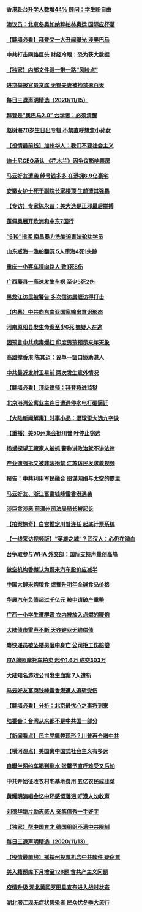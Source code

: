 #### [香港赴台升学人数增44% 顾问：学生盼自由](../pages/nsc413/n12552402.md) 
#### [澳议员：北京冬奥如纳粹柏林奥运 国际应杯葛](../pages/nsc413/n12552346.md) 
#### [【翻墙必看】拜登又一大丑闻曝光 涉奥巴马](../pages/nsc413/n12552183.md) 
#### [中共打击网路巨头 财经冷眼：恐为获大数据](../pages/nsc413/n12550878.md) 
#### [【独家】内部文件泄一带一路“风险点”](../pages/nsc413/n12545751.md) 
#### [进京举报官员贪腐 无锡夫妻被拘禁逾百天](../pages/nsc413/n12550867.md) 
#### [每日三退声明精选（2020/11/15）](../pages/nsc413/n12552302.md) 
#### [拜登是“奥巴马2.0” 台学者：必须清醒](../pages/nsc413/n12547556.md) 
#### [赵树海70岁生日出专辑 不禁直呼想念小孙女](../pages/nsc413/n12551768.md) 
#### [【役情最前线】加州华人：我们不要社会主义](../pages/nsc413/n12552016.md) 
#### [迪士尼CEO承认 《花木兰》因争议影响票房](../pages/nsc413/n12551581.md) 
#### [马云好友遭袭 绰号钱多多 在港拥6.9亿豪宅](../pages/nsc413/n12551722.md) 
#### [安徽女护士死于副院长家楼顶 生前遭其强暴](../pages/nsc413/n12551387.md) 
#### [【专访】专家陈永苗：美大选是正邪最后拼搏](../pages/nsc413/n12551352.md) 
#### [蓬佩奥展开欧洲和中东7国行](../pages/nsc413/n12551331.md) 
#### [“610”指挥 南昌暴力洗脑迫害法轮功学员](../pages/nsc413/n12547349.md) 
#### [山东威海一渔船翻沉 5人堕海4死1失踪](../pages/nsc413/n12550769.md) 
#### [重庆一小客车撞向路人 致1死8伤](../pages/nsc413/n12550998.md) 
#### [广西藤县一高速发生车祸 至少5死2伤](../pages/nsc413/n12550710.md) 
#### [黑龙江访民被警告 多次信访属缠访得打击](../pages/nsc413/n12550721.md) 
#### [【内幕】中共向东南亚国家输出意识形态](../pages/nsc413/n12542962.md) 
#### [河南原阳县发生命案至少6死 嫌疑人在逃](../pages/nsc413/n12550583.md) 
#### [因预言中共病毒爆红 印度男孩预示来年天象](../pages/nsc413/n12550540.md) 
#### [高雄撑香港 陈其迈：设单一窗口协助港人](../pages/nsc413/n12550558.md) 
#### [中共最近发射卫星前 两次发生意外情况](../pages/nsc413/n12550442.md) 
#### [【翻墙必看】顶级律师：拜登将进监狱](../pages/nsc413/n12550303.md) 
#### [北京港湾公寓业主连日遭遇停水电打砸逼迁](../pages/nsc413/n12550065.md) 
#### [【大陆新闻解毒】时事小品：混球歪大选九字诀](../pages/nsc413/n12549263.md) 
#### [【重播】美50州集会挺川普 吁停止窃选](../pages/nsc413/n12547437.md) 
#### [杨斌探望王藏家人被抓 警称讲政治就不讲法律](../pages/nsc413/n12549696.md) 
#### [产业遭强拆又被非法拘禁 江苏访民发求救视频](../pages/nsc413/n12549574.md) 
#### [报告：中共利用军民融合 图谋网络与太空的霸主](../pages/nsc413/n12549496.md) 
#### [马云好友、浙江富豪钱峰雷香港遇袭](../pages/nsc413/n12549392.md) 
#### [涉巨贪涉恶 前温州司法局局长被起诉](../pages/nsc413/n12549294.md) 
#### [【拍案惊奇】白宫推定川普连任 起底计票系统](../pages/nsc413/n12548791.md) 
#### [【一线采访视频版】“英雄之城”？武汉人：心仍在淌血](../pages/nsc413/n12548593.md) 
#### [台争取参与WHA 外交部：国际支持声量创高峰](../pages/nsc413/n12549118.md) 
#### [做空机构香橼认为蔚来汽车股价应减半](../pages/nsc413/n12549108.md) 
#### [中国大肆采购粮食 或推升明年全球食品价格](../pages/nsc413/n12549030.md) 
#### [华晨汽车负债超过千亿元 被申请破产重整](../pages/nsc413/n12549032.md) 
#### [广西一小学生遭群殴 衣内被放入点燃的鞭炮](../pages/nsc413/n12548844.md) 
#### [大陆债市雷声不断 天齐锂业无钱偿债](../pages/nsc413/n12549000.md) 
#### [粤快递员被坠楼男砸中身亡 公司拒工伤赔偿](../pages/nsc413/n12548702.md) 
#### [京A牌照摩托车拍卖 起价1.6万 成交303万](../pages/nsc413/n12548384.md) 
#### [大陆知名游戏公司发生血案 7人遭斩](../pages/nsc413/n12548538.md) 
#### [马云好友富商钱峰雷香港遭人追斩受伤](../pages/nsc413/n12548572.md) 
#### [【翻墙必看】分析：北京最忧心之事将到来](../pages/nsc413/n12548320.md) 
#### [陆委会：台湾从来都不是中共国一部分](../pages/nsc413/n12548431.md) 
#### [【新闻看点】民主党舞弊现形？川普再令堵中共](../pages/nsc413/n12548068.md) 
#### [【横河观点】美国离中国式社会主义有多远](../pages/nsc413/n12548322.md) 
#### [自曝坐网约车喝到剩水 张馨予直呼难受又后怕](../pages/nsc413/n12548178.md) 
#### [中共开始征收农村宅基地费用 五亿农民成韭菜](../pages/nsc413/n12548220.md) 
#### [黄耀明演唱会忆中环感慨落泪 吁港人勿收声](../pages/nsc413/n12547700.md) 
#### [刘德华新片励志感人 亲笔信秀一手好字](../pages/nsc413/n12548015.md) 
#### [【独家】帮中国育才 德国组织不满中共限制](../pages/nsc413/n12529234.md) 
#### [每日三退声明精选（2020/11/13）](../pages/nsc413/n12548255.md) 
#### [【役情最前线】摇摆州投票机含中共软件 疑窃票](../pages/nsc413/n12547731.md) 
#### [美入籍题库下月增至128题 含共产主义问题](../pages/nsc413/n12548055.md) 
#### [疫情升级 湖北黄冈罗田县宣布进入战时状态](../pages/nsc413/n12547640.md) 
#### [湖北潜江现无症状感染者 民众忧冬季大流行](../pages/nsc413/n12547670.md) 
